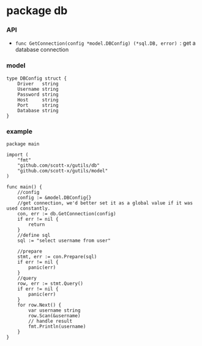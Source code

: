 # package db

### API
- `func GetConnection(config *model.DBConfig) (*sql.DB, error) `: get a database connection

### model
```golang
type DBConfig struct {
	Driver   string
	Username string
	Password string
	Host     string
	Port     string
	Database string
}
``` 
### example
```golang
package main

import (
	"fmt"
	"github.com/scott-x/gutils/db"
	"github.com/scott-x/gutils/model"
)

func main() {
	//config
	config := &model.DBConfig{}
	//get connection, we'd better set it as a global value if it was used constantly.
	con, err := db.GetConnection(config)
	if err != nil {
		return
	}
	//define sql
	sql := "select username from user"

	//prepare
	stmt, err := con.Prepare(sql)
	if err != nil {
		panic(err)
	}
	//query
	row, err := stmt.Query()
	if err != nil {
		panic(err)
	}
	for row.Next() {
		var username string
		row.Scan(&username)
		// handle result
		fmt.Println(username)
	}
}
```